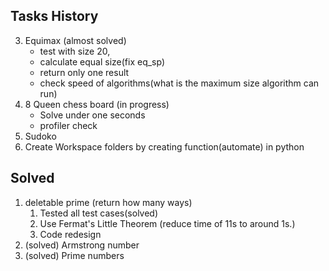 ## Tasks History
3. Equimax (almost solved)
    * test with size 20, 
    * calculate equal size(fix eq_sp)
    * return only one result
    * check speed of algorithms(what is the maximum size algorithm can run)
5. 8 Queen chess board (in progress)
    * Solve under one seconds
    * profiler check
4. Sudoko 
5. Create Workspace folders by creating function(automate) in python








## Solved
1. deletable prime (return how many ways)
    1. Tested all test cases(solved)
    2. Use Fermat's Little Theorem (reduce time of 11s to around 1s.)
    3. Code redesign 
7. (solved) Armstrong number 
8. (solved) Prime numbers 


